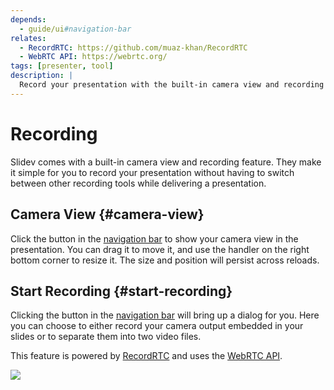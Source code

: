 ```yaml
---
depends:
  - guide/ui#navigation-bar
relates:
  - RecordRTC: https://github.com/muaz-khan/RecordRTC
  - WebRTC API: https://webrtc.org/
tags: [presenter, tool]
description: |
  Record your presentation with the built-in camera view and recording feature.
---
```


# Recording

Slidev comes with a built-in camera view and recording feature. They make it simple for you to record your presentation without having to switch between other recording tools while delivering a presentation.

## Camera View {#camera-view}

Click the <carbon-user-avatar class="inline-icon-btn"/> button in the [navigation bar](../guide/ui#navigation-bar) to show your camera view in the presentation. You can drag it to move it, and use the handler on the right bottom corner to resize it. The size and position will persist across reloads.

<TheTweet id="1395006771027120133" />

## Start Recording {#start-recording}

Clicking the <carbon-video class="inline-icon-btn"/> button in the [navigation bar](../guide/ui#navigation-bar) will bring up a dialog for you. Here you can choose to either record your camera output embedded in your slides or to separate them into two video files.

This feature is powered by [RecordRTC](https://github.com/muaz-khan/RecordRTC) and uses the [WebRTC API](https://webrtc.org/).

![](/screenshots/recording.png)
